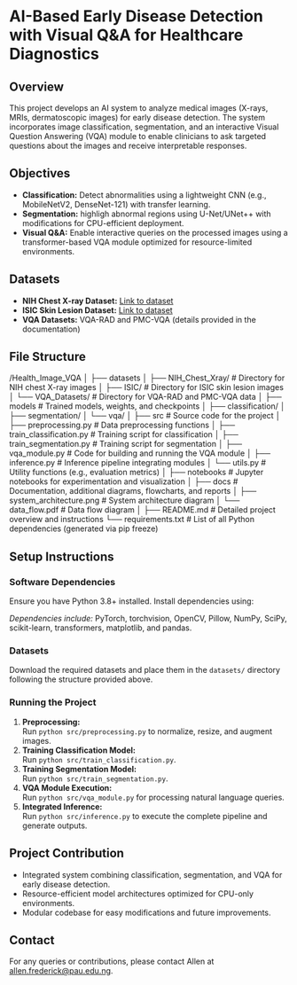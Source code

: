 # AI-Based Early Disease Detection with Visual Q&A for Healthcare Diagnostics

## Overview
This project develops an AI system to analyze medical images (X-rays, MRIs, dermatoscopic images) for early disease detection. The system incorporates image classification, segmentation, and an interactive Visual Question Answering (VQA) module to enable clinicians to ask targeted questions about the images and receive interpretable responses.

## Objectives
- **Classification:** Detect abnormalities using a lightweight CNN (e.g., MobileNetV2, DenseNet-121) with transfer learning.
- **Segmentation:** highligh abnormal regions using U-Net/UNet++ with modifications for CPU-efficient deployment.
- **Visual Q&A:** Enable interactive queries on the processed images using a transformer-based VQA module optimized for resource-limited environments.

## Datasets
- **NIH Chest X-ray Dataset:** [Link to dataset](https://nihcc.app.box.com/v/ChestXray-NIHCC)
- **ISIC Skin Lesion Dataset:** [Link to dataset](https://www.isic-archive.com)
- **VQA Datasets:** VQA-RAD and PMC-VQA (details provided in the documentation)

## File Structure
/Health_Image_VQA
│
├── datasets
│   ├── NIH_Chest_Xray/      # Directory for NIH chest X-ray images
│   ├── ISIC/                # Directory for ISIC skin lesion images
│   └── VQA_Datasets/        # Directory for VQA-RAD and PMC-VQA data
│
├── models                   # Trained models, weights, and checkpoints
│   ├── classification/
│   ├── segmentation/
│   └── vqa/
│
├── src                      # Source code for the project
│   ├── preprocessing.py     # Data preprocessing functions
│   ├── train_classification.py   # Training script for classification
│   ├── train_segmentation.py     # Training script for segmentation
│   ├── vqa_module.py        # Code for building and running the VQA module
│   ├── inference.py         # Inference pipeline integrating modules
│   └── utils.py             # Utility functions (e.g., evaluation metrics)
│
├── notebooks                # Jupyter notebooks for experimentation and visualization
│
├── docs                     # Documentation, additional diagrams, flowcharts, and reports
│   ├── system_architecture.png  # System architecture diagram
│   └── data_flow.pdf        # Data flow diagram
│
├── README.md                # Detailed project overview and instructions
└── requirements.txt         # List of all Python dependencies (generated via pip freeze)


## Setup Instructions

### Software Dependencies
Ensure you have Python 3.8+ installed. Install dependencies using:

*Dependencies include:* PyTorch, torchvision, OpenCV, Pillow, NumPy, SciPy, scikit-learn, transformers, matplotlib, and pandas.

### Datasets
Download the required datasets and place them in the `datasets/` directory following the structure provided above.

### Running the Project
1. **Preprocessing:**  
   Run `python src/preprocessing.py` to normalize, resize, and augment images.
2. **Training Classification Model:**  
   Run `python src/train_classification.py`.
3. **Training Segmentation Model:**  
   Run `python src/train_segmentation.py`.
4. **VQA Module Execution:**  
   Run `python src/vqa_module.py` for processing natural language queries.
5. **Integrated Inference:**  
   Run `python src/inference.py` to execute the complete pipeline and generate outputs.

## Project Contribution
- Integrated system combining classification, segmentation, and VQA for early disease detection.
- Resource-efficient model architectures optimized for CPU-only environments.
- Modular codebase for easy modifications and future improvements.

## Contact
For any queries or contributions, please contact Allen at allen.frederick@pau.edu.ng.
